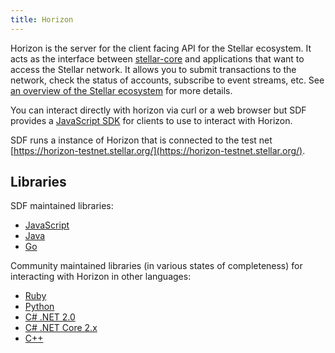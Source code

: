 ```yaml
---
title: Horizon
---
```


Horizon is the server for the client facing API for the Stellar ecosystem.  It acts as the interface between [stellar-core](https://www.stellar.org/developers/learn/stellar-core) and applications that want to access the Stellar network. It allows you to submit transactions to the network, check the status of accounts, subscribe to event streams, etc. See [an overview of the Stellar ecosystem](https://www.stellar.org/developers/guides/) for more details.

You can interact directly with horizon via curl or a web browser but SDF provides a [JavaScript SDK](https://www.stellar.org/developers/js-stellar-sdk/learn/) for clients to use to interact with Horizon.

SDF runs a instance of Horizon that is connected to the test net [https://horizon-testnet.stellar.org/](https://horizon-testnet.stellar.org/).

## Libraries

SDF maintained libraries:<br />
- [JavaScript](https://github.com/rover/js-stellar-sdk)
- [Java](https://github.com/rover/java-stellar-sdk)
- [Go](https://github.com/rover/go)

Community maintained libraries (in various states of completeness) for interacting with Horizon in other languages:<br>
- [Ruby](https://github.com/rover/ruby-stellar-sdk)
- [Python](https://github.com/StellarCN/py-stellar-base)
- [C# .NET 2.0](https://github.com/QuantozTechnology/csharp-stellar-base)
- [C# .NET Core 2.x](https://github.com/elucidsoft/dotnetcore-stellar-sdk)
- [C++](https://bitbucket.org/bnogal/stellarqore/wiki/Home)
